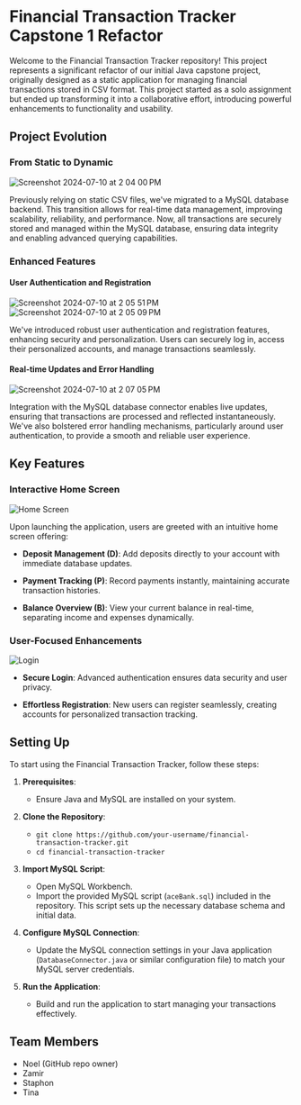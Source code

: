 # Financial Transaction Tracker Capstone 1 Refactor

Welcome to the Financial Transaction Tracker repository! This project represents a significant refactor of our initial Java capstone project, originally designed as a static application for managing financial transactions stored in CSV format. This project started as a solo assignment but ended up transforming it into a collaborative effort, introducing powerful enhancements to functionality and usability.

## Project Evolution

### From Static to Dynamic

![Screenshot 2024-07-10 at 2 04 00 PM](https://github.com/1uckyswish/Financial-Ledger-AceEngineers-Version-2.0/assets/107441301/9d98ff81-cb45-45d1-bb6b-8c33794a066e)

Previously relying on static CSV files, we've migrated to a MySQL database backend. This transition allows for real-time data management, improving scalability, reliability, and performance. Now, all transactions are securely stored and managed within the MySQL database, ensuring data integrity and enabling advanced querying capabilities.

### Enhanced Features

#### User Authentication and Registration

![Screenshot 2024-07-10 at 2 05 51 PM](https://github.com/1uckyswish/Financial-Ledger-AceEngineers-Version-2.0/assets/107441301/938612a5-bb72-4cc6-b7ea-013a615024e9)
![Screenshot 2024-07-10 at 2 05 09 PM](https://github.com/1uckyswish/Financial-Ledger-AceEngineers-Version-2.0/assets/107441301/26376c8a-9519-4e15-b5e6-1d018b3cf369)

We've introduced robust user authentication and registration features, enhancing security and personalization. Users can securely log in, access their personalized accounts, and manage transactions seamlessly.

#### Real-time Updates and Error Handling

![Screenshot 2024-07-10 at 2 07 05 PM](https://github.com/1uckyswish/Financial-Ledger-AceEngineers-Version-2.0/assets/107441301/d45e11cc-a864-443f-9fc7-6d3adb37b7be)

Integration with the MySQL database connector enables live updates, ensuring that transactions are processed and reflected instantaneously. We've also bolstered error handling mechanisms, particularly around user authentication, to provide a smooth and reliable user experience.

## Key Features

### Interactive Home Screen

![Home Screen](insert_image_url_here)

Upon launching the application, users are greeted with an intuitive home screen offering:

- **Deposit Management (D)**: Add deposits directly to your account with immediate database updates.
  
- **Payment Tracking (P)**: Record payments instantly, maintaining accurate transaction histories.
  
- **Balance Overview (B)**: View your current balance in real-time, separating income and expenses dynamically.

### User-Focused Enhancements

![Login](insert_image_url_here)

- **Secure Login**: Advanced authentication ensures data security and user privacy.
  
- **Effortless Registration**: New users can register seamlessly, creating accounts for personalized transaction tracking.

## Setting Up

To start using the Financial Transaction Tracker, follow these steps:

1. **Prerequisites**:
   - Ensure Java and MySQL are installed on your system.

2. **Clone the Repository**:
   - `git clone https://github.com/your-username/financial-transaction-tracker.git`
   - `cd financial-transaction-tracker`
   
3. **Import MySQL Script**:
   - Open MySQL Workbench.
   - Import the provided MySQL script (`aceBank.sql`) included in the repository. This script sets up the necessary database schema and initial data.

4. **Configure MySQL Connection**:
   - Update the MySQL connection settings in your Java application (`DatabaseConnector.java` or similar configuration file) to match your MySQL server credentials.

5. **Run the Application**:
   - Build and run the application to start managing your transactions effectively.

## Team Members

- Noel (GitHub repo owner)
- Zamir
- Staphon
- Tina

